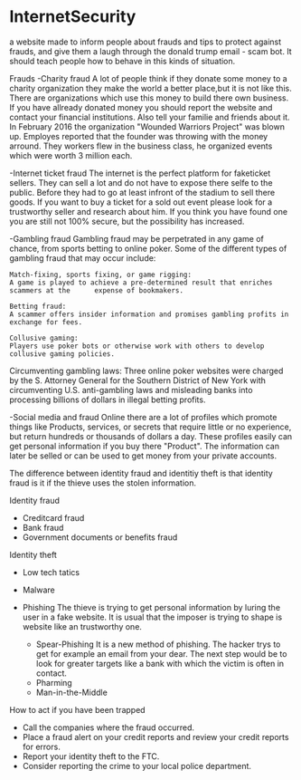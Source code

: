 # InternetSecurity
a website made to inform people about frauds and tips to protect against frauds, and give them a laugh through the donald trump email - scam bot. It should teach people how to behave in this kinds of situation.

Frauds
-Charity fraud
  A lot of people think if they donate some money to a charity organization they make the world a better place,but it is not like       this. There are organizations which use this money to build there own business.
  If you have allready donated money you should report the website and contact your financial institutions. Also tell your             familie and friends about it.
  In February 2016 the organization "Wounded Warriors Project" was blown up. Employes reported that the founder was throwing with the   money arround. They workers flew in the business class, he organized events which were worth 3 million each. 
    
  -Internet ticket fraud
   The internet is the perfect platform for faketicket sellers. They can sell a lot and do not have to expose there selfe to the        public. Before they had to go at least infront of the stadium to sell there goods.
   If you want to buy a ticket for a sold out event please look for a trustworthy seller and research about him. If you think you        have found one you are still not 100% secure, but the possibility has increased.
    
   -Gambling fraud
    Gambling fraud may be perpetrated in any game of chance, from sports betting to online poker. Some of the different types of         gambling fraud that may occur include:

    Match-fixing, sports fixing, or game rigging:
    A game is played to achieve a pre-determined result that enriches scammers at the      expense of bookmakers.
   
    Betting fraud:
    A scammer offers insider information and promises gambling profits in exchange for fees.
   
    Collusive gaming: 
    Players use poker bots or otherwise work with others to develop collusive gaming policies.
   
   Circumventing gambling laws:
   Three online poker websites were charged by the S. Attorney General for the Southern District of New York with circumventing            U.S. anti-gambling laws and misleading banks into processing billions of dollars in illegal betting profits.
   
  -Social media and fraud
    Online there are a lot of profiles which promote things like Products, services, or secrets that require little
    or no experience, but return hundreds or thousands of dollars a day. These profiles easily can get personal information if you          buy there "Product". The information can later be selled or can be used to get money from your private accounts.
    
   The difference between identity fraud and identitiy theft is that identity fraud is it if the thieve uses the stolen information. 

   Identity fraud                             
   - Creditcard fraud                           
   - Bank fraud 
   - Government documents or benefits fraud
   
   Identity theft
   - Low tech tatics
   - Malware   
   - Phishing
        The thieve is trying to get personal information by luring the user in a fake website. It is usual that the imposer is trying           to shape is website like an trustworthy one.
        
        - Spear-Phishing
               It is a new method of phishing. The hacker trys to get for example an email from your dear. The next step would be to                    look for greater targets like a bank with which the victim is often in contact.
        - Pharming
        - Man-in-the-Middle
   
   
   How to act if you have been trapped
   
  - Call the companies where the fraud occurred.
  - Place a fraud alert on your credit reports and review your credit reports for errors.
  - Report your identity theft to the FTC.
  - Consider reporting the crime to your local police department.
   
